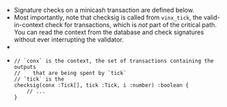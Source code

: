 - Signature checks on a minicash transaction are defined below.
- Most importantly, note that checksig is called from `vinx_tick`, the valid-in-context check for  transactions, which is *not* part of the critical path. You can read the context from the database and check signatures without ever interrupting the validator.
-
- ```
  // `conx` is the context, the set of transactions containing the outputs
  //    that are being spent by `tick`
  // `tick` is the 
  checksig(conx :Tick[], tick :Tick, i :number) :boolean {
      // ...
  }
  ```